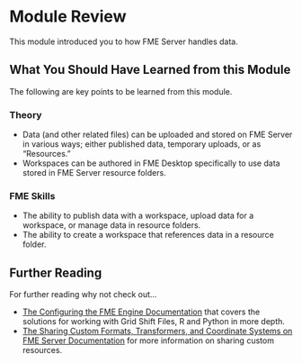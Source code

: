 # Module Review

This module introduced you to how FME Server handles data.

## What You Should Have Learned from this Module ##

The following are key points to be learned from this module.

### Theory ###

- Data (and other related files) can be uploaded and stored on FME Server in various ways; either published data, temporary uploads, or as “Resources.”
- Workspaces can be authored in FME Desktop specifically to use data stored in FME Server resource folders.


### FME Skills ###

- The ability to publish data with a workspace, upload data for a workspace, or manage data in resource folders.
- The ability to create a workspace that references data in a resource folder.


## Further Reading ##

For further reading why not check out...

- [The Configuring the FME Engine Documentation](https://docs.safe.com/fme/html/FME_Server_Documentation/AdminGuide/Configure-FME-Engine.htm
) that covers the solutions for working with Grid Shift Files, R and Python in more depth.
- [The Sharing Custom Formats, Transformers, and Coordinate Systems on FME Server Documentation](https://docs.safe.com/fme/html/FME_Desktop_Documentation/FME_Coordinate_Systems/Workbench/Sharing_Custom_Resources.htm) for more information on sharing custom resources.
